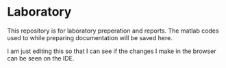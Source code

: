 # Laboratory
This repository is for laboratory preperation and reports. The matlab codes used to while preparing documentation will be saved here.

I am just editing this so that I can see if the changes I make in the browser can be seen on the IDE. 
